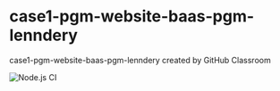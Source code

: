 # case1-pgm-website-baas-pgm-lenndery
case1-pgm-website-baas-pgm-lenndery created by GitHub Classroom

![Node.js CI](https://github.com/pgmgent-1920-students/case1-pgm-website-baas-pgm-lenndery/workflows/Node.js%20CI/badge.svg)
